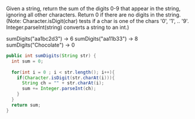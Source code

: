 Given a string, return the sum of the digits 0-9 that appear in the string, ignoring all other characters. Return 0 if there are no digits in the string. (Note: Character.isDigit(char) tests if a char is one of the chars '0', '1', .. '9'. Integer.parseInt(string) converts a string to an int.)

sumDigits("aa1bc2d3") → 6
sumDigits("aa11b33") → 8
sumDigits("Chocolate") → 0



```java
public int sumDigits(String str) {
  int sum = 0;
  
  for(int i = 0 ; i < str.length(); i++){
    if(Character.isDigit(str.charAt(i))){
      String ch = "" + str.charAt(i);
      sum += Integer.parseInt(ch);
    }
  }
  return sum;
}

```


